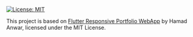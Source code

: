 [![License: MIT](https://img.shields.io/badge/License-MIT-yellow.svg)](LICENSE)

This project is based on [Flutter Responsive Portfolio WebApp](https://github.com/Hamad-Anwar/Flutter-Responsive-Portfolio-WebApp) by Hamad Anwar, licensed under the MIT License.

